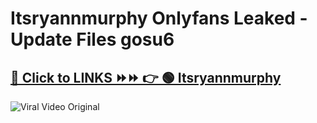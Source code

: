 
 # Itsryannmurphy Onlyfans Leaked - Update Files gosu6

## <h2><a href="https://clipsfans.com/Itsryannmurphy&ref=git">🔗 Click to LINKS ⏩⏩ 👉 🟢 Itsryannmurphy </a></h2>

<a href="https://clipsfans.com/Itsryannmurphy&ref=git" rel="nofollow" data-target="animated-image.originalLink"><img src="https://i.ibb.co.com/xMMVF88/686577567.gif" alt="Viral Video Original" style="max-width: 100%; display: inline-block;" data-target="animated-image.originalImage"></a>

